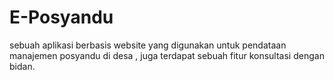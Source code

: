 # E-Posyandu
sebuah aplikasi berbasis website yang digunakan untuk pendataan manajemen posyandu di desa , juga terdapat sebuah fitur konsultasi dengan bidan.
